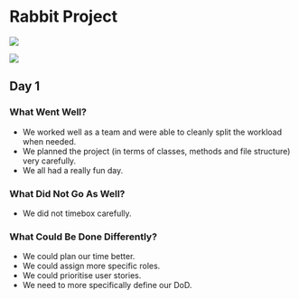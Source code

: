 # Rabbit Project
![](https://media.giphy.com/media/YQCp9d6HrlnoI/giphy.gif)

![](https://www.quickscrum.com/Images/article_detail/scrum-retrospective-meeting.png)
## Day 1
### What Went Well?
* We worked well as a team and were able to cleanly split the workload when needed.
* We planned the project (in terms of classes, methods and file structure) very carefully.
* We all had a really fun day.
### What Did Not Go As Well?
* We did not timebox carefully.
### What Could Be Done Differently?
* We could plan our time better.
* We could assign more specific roles.
* We could prioritise user stories.
* We need to more specifically define our DoD.
